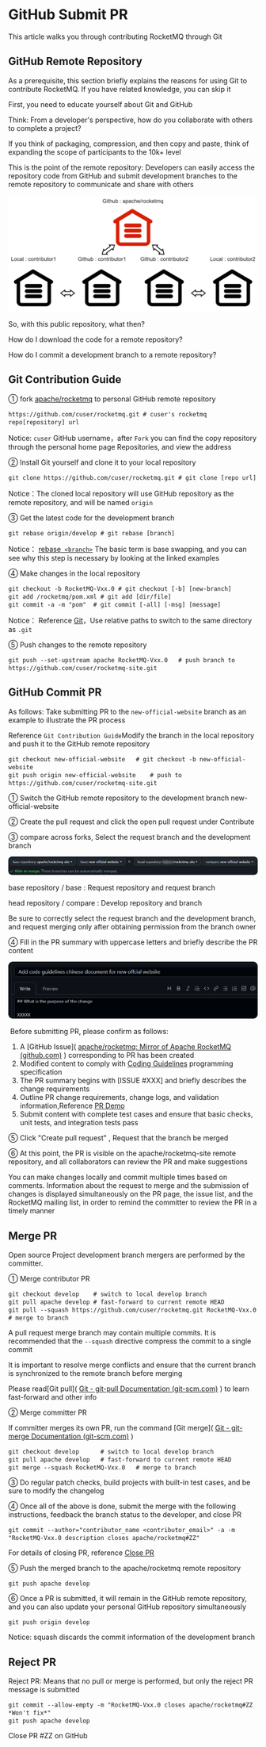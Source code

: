 #  GitHub Submit PR

This article walks you through contributing RocketMQ through Git

## GitHub Remote Repository

As a prerequisite, this section briefly explains the reasons for using Git to contribute RocketMQ. If you have related knowledge, you can skip it

First, you need to educate yourself about Git and GitHub

Think: From a developer's perspective, how do you collaborate with others to complete a project?

If you think of packaging, compression, and then copy and paste, think of expanding the scope of participants to the 10k+ level

This is the point of the remote repository: Developers can easily access the repository code from GitHub and submit development branches to the remote repository to communicate and share with others

![1656601484232](../picture/31pull-request/1_Github.png)

So, with this public repository, what then?

How do I download the code for a remote repository?

How do I commit a development branch to a remote repository?

## Git Contribution Guide

① fork [apache/rocketmq](https://github.com/apache/rocketmq) to personal GitHub remote repository

```shell
https://github.com/cuser/rocketmq.git # cuser's rocketmq repo[repository] url
```

Notice: ```cuser``` GitHub username，after ```Fork``` you can find the copy repository through the personal home page Repositories, and view the address

② Install Git yourself and clone it to your local repository

```shell
git clone https://github.com/cuser/rocketmq.git # git clone [repo url]
```

Notice：The cloned local repository will use GitHub repository as the remote repository, and will be named ```origin```

③ Get the latest code for the development branch

```shell
git rebase origin/develop # git rebase [branch]
```

Notice： [rebase` <branch>`](https://git-scm.com/docs/git-rebase) The basic term is base swapping, and you can see why this step is necessary by looking at the linked examples

④ Make changes in the local repository

```shell
git checkout -b RocketMQ-Vxx.0 # git checkout [-b] [new-branch]
git add /rocketmq/pom.xml # git add [dir/file]
git commit -a -m "pom"	# git commit [-all] [-msg] [message]
```

Notice： Reference [Git](https://git-scm.com/docs/git-add)，Use relative paths to switch to the same directory as ```.git```

⑤ Push changes to the remote repository

```shell
git push --set-upstream apache RocketMQ-Vxx.0	# push branch to https://github.com/cuser/rocketmq-site.git
```

## GitHub Commit PR

As follows: Take submitting PR to the ```new-official-website``` branch as an example to illustrate the PR process

Reference ```Git Contribution Guide```Modify the branch in the local repository and push it to the GitHub remote repository

```shell
git checkout new-official-website	# git checkout -b new-official-website
git push origin new-official-website	# push to https://github.com/cuser/rocketmq-site.git
```

① Switch the GitHub remote repository to the development branch new-official-website

② Create the pull request and click the open pull request under Contribute

③ compare across forks, Select the request branch and the development branch

![1656580236831](../picture/31pull-request/2_compare.png)

base repository / base : Request repository and request branch

head repository / compare : Develop repository and branch

Be sure to correctly select the request branch and the development branch, and request merging only after obtaining permission from the branch owner

④ Fill in the PR summary with uppercase letters and briefly describe the PR content

![1656589498318](../picture/31pull-request/3_Write.png)

​	Before submitting PR, please confirm as follows:

1. A [GitHub Issue]( [apache/rocketmq: Mirror of Apache RocketMQ (github.com)](https://github.com/apache/rocketmq/issues) ) corresponding to PR has been created
2. Modified content to comply with [Coding Guidelines](/docs/贡献指南/30code-guidelines) programming specification
3. The PR summary begins with [ISSUE #XXX] and briefly describes the change requirements
4. Outline PR change requirements, change logs, and validation information,Reference [PR Demo](https://github.com/apache/rocketmq/pull/152)
5. Submit content with complete test cases and ensure that basic checks, unit tests, and integration tests pass

⑤ Click "Create pull request" , Request that the branch be merged

⑥ At this point, the PR is visible on the apache/rocketmq-site remote repository, and all collaborators can review the PR and make suggestions

You can make changes locally and commit multiple times based on comments. Information about the request to merge and the submission of changes is displayed simultaneously on the PR page, the issue list, and the RocketMQ mailing list, in order to remind the committer to review the PR in a timely manner

## Merge PR

Open source Project development branch mergers are performed by the committer.

① Merge contributor PR

```shell
git checkout develop	# switch to local develop branch
git pull apache develop	# fast-forward to current remote HEAD
git pull --squash https://github.com/cuser/rocketmq.git RocketMQ-Vxx.0  # merge to branch
```

A pull request merge branch may contain multiple commits. It is recommended that the ```--squash``` directive compress the commit to a single commit

It is important to resolve merge conflicts and ensure that the current branch is synchronized to the remote branch before merging

Please read[Git pull]( [Git - git-pull Documentation (git-scm.com)](https://git-scm.com/docs/git-pull) ) to learn fast-forward and other info

② Merge committer PR

If committer merges its own PR, run the command [Git merge]( [Git - git-merge Documentation (git-scm.com)](https://git-scm.com/docs/git-merge) )

```shell
git checkout develop      # switch to local develop branch
git pull apache develop   # fast-forward to current remote HEAD
git merge --squash RocketMQ-Vxx.0	# merge to branch
```

③ Do regular patch checks, build projects with built-in test cases, and be sure to modify the changelog

④ Once all of the above is done, submit the merge with the following instructions, feedback the branch status to the developer, and close PR

```shell
git commit --author="contributor_name <contributor_email>" -a -m "RocketMQ-Vxx.0 description closes apache/rocketmq#ZZ"
```

For details of closing PR, reference [Close PR](https://docs.github.com/cn/issues/tracking-your-work-with-issues/closing-an-issue)

⑤ Push the merged branch to the apache/rocketmq remote repository

```shell
git push apache develop
```

⑥ Once a PR is submitted, it will remain in the GitHub remote repository, and you can also update your personal GitHub repository simultaneously

```shell
git push origin develop
```

Notice: squash discards the commit information of the development branch

## Reject PR

Reject PR: Means that no pull or merge is performed, but only the reject PR message is submitted

```SHELL
git commit --allow-empty -m "RocketMQ-Vxx.0 closes apache/rocketmq#ZZ *Won't fix*"
git push apache develop
```

Close PR #ZZ on GitHub




